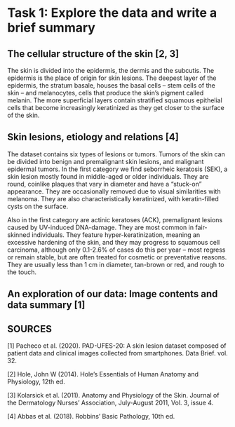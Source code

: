 # Task 1: Explore the data and write a brief summary


## The cellular structure of the skin [2, 3]

The skin is divided into the epidermis, the dermis and the subcutis. The epidermis is the place of origin for skin lesions. The deepest layer of the epidermis, the stratum basale, houses the basal cells – stem cells of the skin – and melanocytes, cells that produce the skin’s pigment called melanin. The more superficial layers contain stratified squamous epithelial cells that become increasingly keratinized as they get closer to the surface of the skin.



## Skin lesions, etiology and relations [4]
The dataset contains six types of lesions or tumors. Tumors of the skin can be divided into benign and premalignant skin lesions, and malignant epidermal tumors. In the first category we find seborrheic keratosis (SEK), a skin lesion mostly found in middle-aged or older individuals. They are round, coinlike plaques that vary in diameter and have a “stuck-on” appearance. They are occasionally removed due to visual similarities with melanoma. They are also characteristically keratinized, with keratin-filled cysts on the surface.

Also in the first category are actinic keratoses (ACK), premalignant lesions caused by UV-induced DNA-damage. They are most common in fair-skinned individuals. They feature hyper-keratinization, meaning an excessive hardening of the skin, and they may progress to squamous cell carcinoma, although only 0.1-2.6% of cases do this per year – most regress or remain stable, but are often treated for cosmetic or preventative reasons. They are usually less than 1 cm in diameter, tan-brown or red, and rough to the touch.




## An exploration of our data: Image contents and data summary [1]



## SOURCES

[1] Pacheco et al. (2020). PAD-UFES-20: A skin lesion dataset composed of patient data and
	clinical images collected from smartphones. Data Brief. vol. 32.

[2] Hole, John W (2014). Hole’s Essentials of Human Anatomy and Physiology, 12th ed.

[3] Kolarsick et al. (2011). Anatomy and Physiology of the Skin. Journal of the Dermatology
	Nurses’ Association, July-August 2011, Vol. 3, issue 4. 

[4] Abbas et al. (2018). Robbins’ Basic Pathology, 10th ed.

